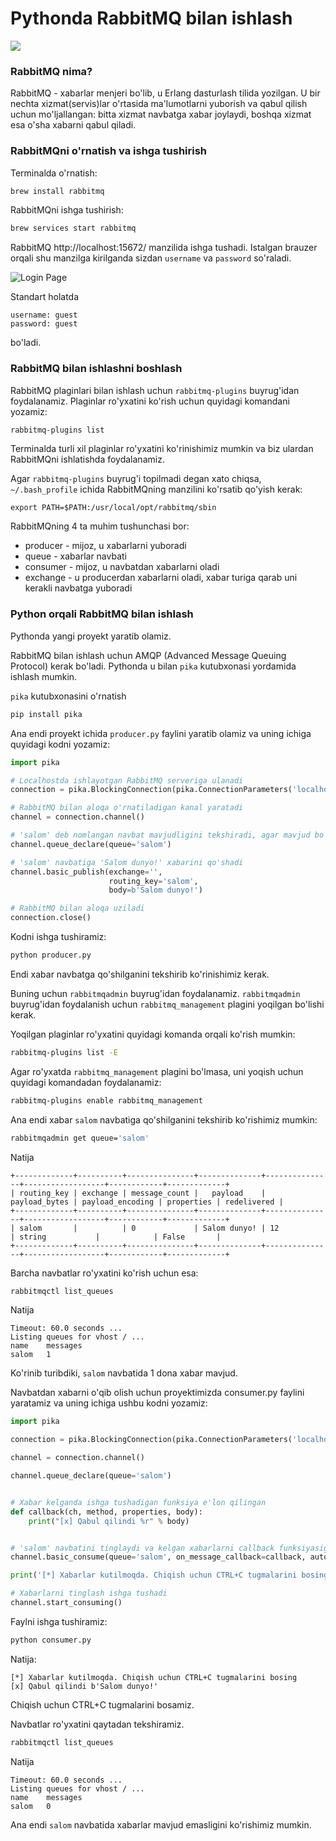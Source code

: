 # Pythonda RabbitMQ bilan ishlash

![](https://i.imgur.com/rUsOdLU.png)

### RabbitMQ nima?

RabbitMQ - xabarlar menjeri bo'lib, u Erlang dasturlash tilida yozilgan. U bir nechta xizmat(servis)lar o'rtasida
ma'lumotlarni yuborish va qabul qilish uchun mo'ljallangan: bitta xizmat navbatga xabar joylaydi, boshqa xizmat esa
o'sha xabarni qabul qiladi.

### RabbitMQni o'rnatish va ishga tushirish

Terminalda o'rnatish:

```bash
brew install rabbitmq
```

RabbitMQni ishga tushirish:

```bash
brew services start rabbitmq
```

RabbitMQ http://localhost:15672/ manzilida ishga tushadi. Istalgan brauzer orqali shu manzilga kirilganda sizdan
`username` va `password` so'raladi.

![Login Page](https://i.imgur.com/rVNy4Ch.png)

Standart holatda

```text
username: guest
password: guest
```

bo'ladi.

### RabbitMQ bilan ishlashni boshlash

RabbitMQ plaginlari bilan ishlash uchun `rabbitmq-plugins` buyrug'idan foydalanamiz. Plaginlar ro'yxatini ko'rish uchun
quyidagi komandani yozamiz:

```bash
rabbitmq-plugins list
```

Terminalda turli xil plaginlar ro'yxatini ko'rinishimiz mumkin va biz ulardan RabbitMQni ishlatishda foydalanamiz.

Agar `rabbitmq-plugins` buyrug'i topilmadi degan xato chiqsa, `~/.bash_profile` ichida RabbitMQning manzilini ko'rsatib
qo'yish kerak:

```text
export PATH=$PATH:/usr/local/opt/rabbitmq/sbin
```

RabbitMQning 4 ta muhim tushunchasi bor:

* producer - mijoz, u xabarlarni yuboradi
* queue - xabarlar navbati
* consumer - mijoz, u navbatdan xabarlarni oladi
* exchange - u producerdan xabarlarni oladi, xabar turiga qarab uni kerakli navbatga yuboradi

### Python orqali RabbitMQ bilan ishlash

Pythonda yangi proyekt yaratib olamiz.

RabbitMQ bilan ishlash uchun AMQP (Advanced Message Queuing Protocol) kerak bo'ladi. Pythonda u bilan `pika` kutubxonasi
yordamida ishlash mumkin.

`pika` kutubxonasini o'rnatish

```bash
pip install pika
```

Ana endi proyekt ichida `producer.py` faylini yaratib olamiz va uning ichiga quyidagi kodni yozamiz:

```python
import pika

# Localhostda ishlayotgan RabbitMQ serveriga ulanadi
connection = pika.BlockingConnection(pika.ConnectionParameters('localhost'))

# RabbitMQ bilan aloqa o'rnatiladigan kanal yaratadi
channel = connection.channel()

# 'salom' deb nomlangan navbat mavjudligini tekshiradi, agar mavjud bo'lmasa yaratadi
channel.queue_declare(queue='salom')

# 'salom' navbatiga 'Salom dunyo!' xabarini qo'shadi
channel.basic_publish(exchange='',
                      routing_key='salom',
                      body=b'Salom dunyo!')

# RabbitMQ bilan aloqa uziladi
connection.close()
```

Kodni ishga tushiramiz:

```bash
python producer.py
```

Endi xabar navbatga qo'shilganini tekshirib ko'rinishimiz kerak.

Buning uchun `rabbitmqadmin` buyrug'idan foydalanamiz. `rabbitmqadmin` buyrug'idan foydalanish
uchun `rabbitmq_management` plagini yoqilgan bo'lishi kerak.

Yoqilgan plaginlar ro'yxatini quyidagi komanda orqali ko'rish mumkin:

```bash
rabbitmq-plugins list -E
```

Agar ro'yxatda `rabbitmq_management` plagini bo'lmasa, uni yoqish uchun quyidagi komandadan foydalanamiz:

```bash
rabbitmq-plugins enable rabbitmq_management
```

Ana endi xabar `salom` navbatiga qo'shilganini tekshirib ko'rishimiz mumkin:

```bash
rabbitmqadmin get queue='salom'
```

Natija

```text
+-------------+----------+---------------+--------------+---------------+------------------+------------+-------------+
| routing_key | exchange | message_count |   payload    | payload_bytes | payload_encoding | properties | redelivered |
+-------------+----------+---------------+--------------+---------------+------------------+------------+-------------+
| salom       |          | 0             | Salom dunyo! | 12            | string           |            | False       |
+-------------+----------+---------------+--------------+---------------+------------------+------------+-------------+
```

Barcha navbatlar ro'yxatini ko'rish uchun esa:

```bash
rabbitmqctl list_queues
```

Natija

```text
Timeout: 60.0 seconds ...
Listing queues for vhost / ...
name    messages
salom   1
```

Ko'rinib turibdiki, `salom` navbatida 1 dona xabar mavjud.

Navbatdan xabarni o'qib olish uchun proyektimizda consumer.py faylini yaratamiz va uning ichiga ushbu kodni yozamiz:

```python
import pika

connection = pika.BlockingConnection(pika.ConnectionParameters('localhost'))

channel = connection.channel()

channel.queue_declare(queue='salom')


# Xabar kelganda ishga tushadigan funksiya e'lon qilingan
def callback(ch, method, properties, body):
    print("[x] Qabul qilindi %r" % body)


# 'salom' navbatini tinglaydi va kelgan xabarlarni callback funksiyasiga yuboradi
channel.basic_consume(queue='salom', on_message_callback=callback, auto_ack=True)

print('[*] Xabarlar kutilmoqda. Chiqish uchun CTRL+C tugmalarini bosing')

# Xabarlarni tinglash ishga tushadi
channel.start_consuming()
```

Faylni ishga tushiramiz:

```bash
python consumer.py
```

Natija:

```text
[*] Xabarlar kutilmoqda. Chiqish uchun CTRL+C tugmalarini bosing
[x] Qabul qilindi b'Salom dunyo!'
```

Chiqish uchun CTRL+C tugmalarini bosamiz.

Navbatlar ro'yxatini qaytadan tekshiramiz.

```bash
rabbitmqctl list_queues
```

Natija

```text
Timeout: 60.0 seconds ...
Listing queues for vhost / ...
name    messages
salom   0
```

Ana endi `salom` navbatida xabarlar mavjud emasligini ko'rishimiz mumkin.
